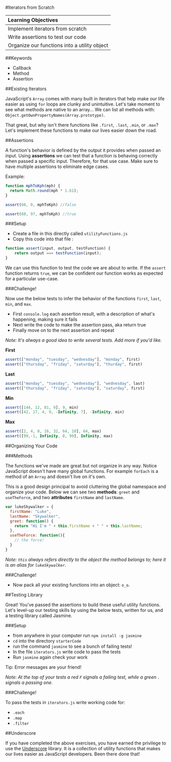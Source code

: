#Iterators from Scratch

|Learning Objectives|
| :--- |
| Implement iterators from scratch |
| Write assertions to test our code |
| Organize our functions into a utility object |


##Keywords

* Callback
* Method
* Assertion

##Existing Iterators

JavaScript's `Array` comes with many built in iterators that help make our life easier as using `for` loops are clunky and unintuitive. Let's take moment to see what methods are native to an array... We can list all methods with: `Object.getOwnPropertyNames(Array.prototype)`.

That great, but why isn't there functions like `.first`, `.last`, `.min`, or `.max`? Let's implement these functions to make our lives easier down the road.

##Assertions

A function's behavior is defined by the output it provides when passed an input. Using **assertions** we can test that a function is behaving correctly when passed a specific input. Therefore,  for that use case. Make sure to have multiple assertions to eliminate edge cases.

Example:

```javascript
function mphToKph(mph) {
  return Math.round(mph * 1.61);
}

assert(60, 0, mphToKph) //false

assert(60, 97, mphToKph) //true
```

###Setup

* Create a file in this directly called `utilityFunctions.js`
* Copy this code into that file :

```javascript
function assert(input, output, testFunction) {
	return output === testFunction(input);
}
```

We can use this function to test the code we are about to write. If the `assert` function returns `true`, we can be confident our function works as expected for a particular use-case.

###Challenge!

Now use the below tests to infer the behavior of the functions `first`, `last`, `min`, and `max`.

* First `console.log` each assertion result, with a description of what's happening, making sure it fails
* Next write the code to make the assertion pass, aka return true
* Finally move on to the next assertion and repeat

*Note: It's always a good idea to write several tests. Add more if you'd like.*

**First**

```javascript
assert(["monday", "tuesday", "wednesday"], "monday", first)
assert(["thursday", "friday", "saturday"], "thurday", first)
```

**Last**

```javascript
assert(["monday", "tuesday", "wednesday"], "wednesday", last)
assert(["thursday", "friday", "saturday"], "saturday", first)
```

**Min**

```javascript
assert([144, 12, 81, 9], 9, min)
assert([42, 17, 4, 9, -Infinity, 7], -Infinity, min)
```

**Max**

```javascript
assert([2, 4, 8, 16, 32, 64, 10], 64, max)
assert([99,-1, Infinity, 0, 99], Infinity, max)
```

##Organizing Your Code

###Methods

The functions we've made are great but not organize in any way. Notice JavaScript doesn't have many global functions. For example `forEach` is a method of an `Array` and doesn't live on it's own.

This is a good design principal to avoid cluttering the global namespace and organize your code. Below we can see two **methods**: `greet` and `useTheForce`, and two **attributes** `firstName` and `lastName`.

```javascript
var lukeSkywalker = {
  firstName: "Luke",
  lastName: "Skywalker",
  greet: function() {
    return "Hi I'm " + this.firstName + " " + this.lastName; 
  },
  useTheForce: function(){
    // the force!
  }
}
```
*Note: `this` always refers directly to the object the method belongs to; here it is an alias for `lukeSkywalker`.*

###Challenge!

* Now pack all your existing functions into an object: `o_o`.

##Testing Library

Great! You've passed the assertions to build these useful utility functions. Let's level-up our testing skills by using the below tests, written for us, and a testing library called Jasmine.

###Setup

* from anywhere in your computer run `npm install -g jasmine`
* `cd` into the directory `starterCode`
* run the command `jasmine` to see a bunch of failing tests!
* In the file `iterators.js` write code to pass the tests
* Run `jasmine` again check your work

Tip: Error messages are your friend!


*Note: At the top of your tests a red `F` signals a failing test, while a green `.` signals a passing one.*


###Challenge!

To pass the tests in `iterators.js` write working code for:

* `.each`
* `.map`
* `.filter`


##Underscore

If you have completed the above exercises, you have earned the privilege to use the [Underscore](http://underscorejs.org/) library. It is a collection of utility functions that makes our lives easier as JavaScript developers. Been there done that!
